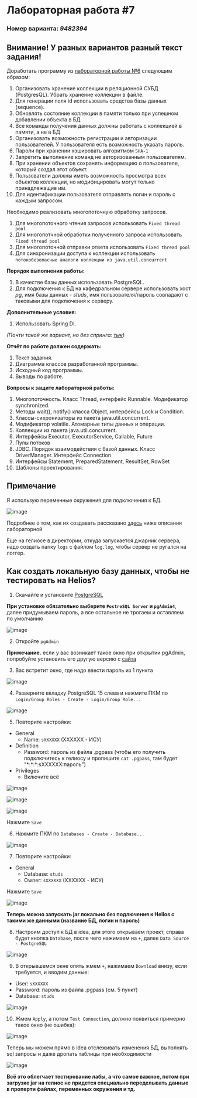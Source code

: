# Лабораторная работа #7
### Номер варианта: _9482394_

## Внимание! У разных вариантов разный текст задания!
Доработать программу из [лабораторной работы №6](https://github.com/CandyGoose/Programming_2_term_SE/tree/main/lab6) следующим образом:
1. Организовать хранение коллекции в реляционной СУБД (PostgresQL). Убрать хранение коллекции в файле.
2. Для генерации поля id использовать средства базы данных (sequence).
3. Обновлять состояние коллекции в памяти только при успешном добавлении объекта в БД
4. Все команды получения данных должны работать с коллекцией в памяти, а не в БД
5. Организовать возможность регистрации и авторизации пользователей. У пользователя есть возможность указать пароль.
6. Пароли при хранении хэшировать алгоритмом `SHA-1`
7. Запретить выполнение команд не авторизованным пользователям.
8. При хранении объектов сохранять информацию о пользователе, который создал этот объект.
9. Пользователи должны иметь возможность просмотра всех объектов коллекции, но модифицировать могут только принадлежащие им.
10. Для идентификации пользователя отправлять логин и пароль с каждым запросом.

Необходимо реализовать многопоточную обработку запросов.
1. Для многопоточного чтения запросов использовать `Fixed thread pool`
2. Для многопотчной обработки полученного запроса использовать `Fixed thread pool`
3. Для многопоточной отправки ответа использовать `Fixed thread pool`
4. Для синхронизации доступа к коллекции использовать `потокобезопасные аналоги коллекции из java.util.concurrent`
   
**Порядок выполнения работы:**
1. В качестве базы данных использовать PostgreSQL.
2. Для подключения к БД на кафедральном сервере использовать хост _pg_, имя базы данных - _studs_, имя пользователя/пароль совпадают с таковыми для подключения к серверу.

**Дополнительные условия:**
1. Использовать Spring DI.

_(Почти такой же вариант, но без спринга: [тык](https://github.com/CandyGoose/Programming_2_term_SE/tree/main/lab7_var2))_

**Отчёт по работе должен содержать:**
1. Текст задания. 
2. Диаграмма классов разработанной программы. 
3. Исходный код программы. 
4. Выводы по работе.

**Вопросы к защите лабораторной работы:**
1. Многопоточность. Класс Thread, интерфейс Runnable. Модификатор synchronized. 
2. Методы wait(), notify() класса Object, интерфейсы Lock и Condition. 
3. Классы-сихронизаторы из пакета java.util.concurrent. 
4. Модификатор volatile. Атомарные типы данных и операции. 
5. Коллекции из пакета java.util.concurrent. 
6. Интерфейсы Executor, ExecutorService, Callable, Future 
7. Пулы потоков 
8. JDBC. Порядок взаимодействия с базой данных. Класс DriverManager. Интерфейс Connection 
9. Интерфейсы Statement, PreparedStatement, ResultSet, RowSet 
10. Шаблоны проектирования.

## Примечание

Я использую переменные окружения для подключения к БД.

![image](img/img1.png)

Подробнее о том, как их создавать рассказано [здесь](https://github.com/CandyGoose/Programming_2_term_SE/tree/main/lab5) ниже описания лабораторной

Еще на гелиосе в директории, откуда запускается джарник сервера, надо создать папку `logs` с файлом `log.log`, чтобы сервер не ругался на логгер.
## Как создать локальную базу данных, чтобы не тестировать на Helios?
1. Скачайте и установите [PostgreSQL](https://www.enterprisedb.com/downloads/postgres-postgresql-downloads)

**При установке обязательно выберите `PostreSQL Server` и `pgAdmin4`**, далее придумываем пароль, а все остальное не трогаем и оставляем по умолчанию

![image](img/img2.png)

2. Откройте `pgAdmin`

**Примечание.** если у вас возникает такое окно при открытии pgAdmin, попробуйте установить его другую версию с [сайта](https://www.pgadmin.org/download/)

3. Вас встретит окно, где надо ввести пароль из 1 пункта

![image](img/img3.png)

4. Разверните вкладку PostgreSQL 15 слева и нажмите ПКМ по `Login/Group Roles - Create - Login/Group Role...`

![image](img/img4.png)

5. Повторите настройки:
- General
   - Name: `sXXXXXX` (XXXXXX - ИСУ)
- Definition
   - Password: пароль из файла .pgpass (чтобы его получить подключитесь к гелиосу и пропишите `cat .pgpass`, там будет "\*:\*:\*\:sXXXXXX:пароль") 
- Privileges
   - Включите всё

![image](img/img5.png)

![image](img/img6.png)

![image](img/img7.png)

Нажмите `Save`

6. Нажмите ПКМ по `Databases - Create - Database...`

![image](img/img8.png)

7. Повторите настройки:
- General
   - Database: `studs`
   - Owner: `sXXXXXX` (XXXXXX - ИСУ)

Нажмите `Save`

![image](img/img9.png)

__Теперь можно запускать jar локально без подлючения к Helios с такими же данными (название БД, логин и пароль)__

8. Настроим доступ к БД в idea, для этого открываем проект, справа будет кнопка `Database`, после чего нажимаем на `+`, далее `Data Source - PostgreSQL`

![image](img/img10.png)

9. В открывшемся окне опять жмем `+`, нажимаем `Download` внизу, если требуется, и вводим данные:

- User: `sXXXXXX`
- Password: пароль из файла .pgpass (см. 5 пункт)
- Database: `studs`

![image](img/img11.png)

10. Жмем `Apply`, а потом `Test Connection`, должно появиться примерно такое окно (не ошибка):

![image](img/img12.png)

Теперь мы можем прямо в idea отслеживать изменения БД, выполнять sql запросы и даже дропать таблицы при необходимости 

![image](img/img13.png)

__Всё это облегчает тестирование лабы, а что самое важное, потом при загрузке jar на гелиос не придется специально переделывать данные в проперти файлах, переменных окружения и тд.__

